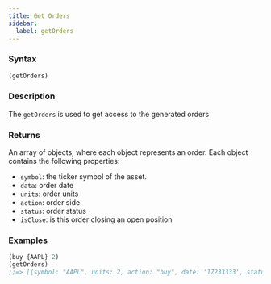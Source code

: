 ```yaml
---
title: Get Orders
sidebar:
  label: getOrders
---
```


### Syntax

```clojure
(getOrders)
```

### Description

The `getOrders` is used to get access to the generated orders


### Returns

An array of objects, where each object represents an order. Each object contains the following properties:

- `symbol`: the ticker symbol of the asset.
- `data`: order date
- `units`: order units
- `action`: order side
- `status`: order status
- `isClose`: is this order closing an open position

### Examples

```clojure
(buy {AAPL} 2)
(getOrders)
;;=> [{symbol: "AAPL", units: 2, action: "buy", date: '17233333', status: 'created', isClose: false}]
```